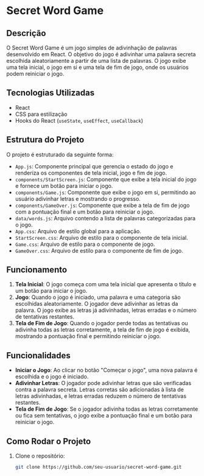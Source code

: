 # Secret Word Game

## Descrição

O Secret Word Game é um jogo simples de adivinhação de palavras desenvolvido em React. O objetivo do jogo é adivinhar uma palavra secreta escolhida aleatoriamente a partir de uma lista de palavras. O jogo exibe uma tela inicial, o jogo em si e uma tela de fim de jogo, onde os usuários podem reiniciar o jogo.

## Tecnologias Utilizadas

- React
- CSS para estilização
- Hooks do React (`useState`, `useEffect`, `useCallback`)

## Estrutura do Projeto

O projeto é estruturado da seguinte forma:

- `App.js`: Componente principal que gerencia o estado do jogo e renderiza os componentes de tela inicial, jogo e fim de jogo.
- `components/StartScreen.js`: Componente que exibe a tela inicial do jogo e fornece um botão para iniciar o jogo.
- `components/Game.js`: Componente que exibe o jogo em si, permitindo ao usuário adivinhar letras e mostrando o progresso.
- `components/GameOver.js`: Componente que exibe a tela de fim de jogo com a pontuação final e um botão para reiniciar o jogo.
- `data/words.js`: Arquivo contendo a lista de palavras categorizadas para o jogo.
- `App.css`: Arquivo de estilo global para a aplicação.
- `StartScreen.css`: Arquivo de estilo para o componente de tela inicial.
- `Game.css`: Arquivo de estilo para o componente de jogo.
- `GameOver.css`: Arquivo de estilo para o componente de fim de jogo.

## Funcionamento

1. **Tela Inicial**: O jogo começa com uma tela inicial que apresenta o título e um botão para iniciar o jogo.
2. **Jogo**: Quando o jogo é iniciado, uma palavra e uma categoria são escolhidas aleatoriamente. O jogador deve adivinhar as letras da palavra. O jogo exibe as letras já adivinhadas, letras erradas e o número de tentativas restantes.
3. **Tela de Fim de Jogo**: Quando o jogador perde todas as tentativas ou adivinha todas as letras corretamente, a tela de fim de jogo é exibida, mostrando a pontuação final e permitindo reiniciar o jogo.

## Funcionalidades

- **Iniciar o Jogo**: Ao clicar no botão "Começar o jogo", uma nova palavra é escolhida e o jogo é iniciado.
- **Adivinhar Letras**: O jogador pode adivinhar letras que são verificadas contra a palavra secreta. Letras corretas são adicionadas à lista de letras adivinhadas, e letras erradas reduzem o número de tentativas restantes.
- **Tela de Fim de Jogo**: Se o jogador adivinha todas as letras corretamente ou fica sem tentativas, o jogo exibe a pontuação final e um botão para reiniciar o jogo.

## Como Rodar o Projeto

1. Clone o repositório:

   ```bash
   git clone https://github.com/seu-usuario/secret-word-game.git
